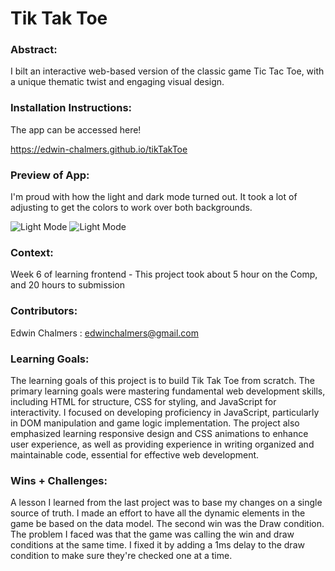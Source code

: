 # Tik Tak Toe

### Abstract:

I bilt an interactive web-based version of the classic game Tic Tac Toe, with a unique thematic twist and engaging visual design.



### Installation Instructions:

The app can be accessed here!

https://edwin-chalmers.github.io/tikTakToe
 

### Preview of App:

I'm proud with how the light and dark mode turned out. It took a lot of adjusting to get the colors to work over both backgrounds. 

![Light Mode](./assets/skelly-light.jpg)
![Light Mode](./assets/skelly-dark.jpg)


### Context:

Week 6 of learning frontend - This project took about 5 hour on the Comp, and 20 hours to submission

 

### Contributors:

Edwin Chalmers : edwinchalmers@gmail.com

 

### Learning Goals:

The learning goals of this project is to build Tik Tak Toe from scratch. The primary learning goals were mastering fundamental web development skills, including HTML for structure, CSS for styling, and JavaScript for interactivity. I focused on developing proficiency in JavaScript, particularly in DOM manipulation and game logic implementation. The project also emphasized learning responsive design and CSS animations to enhance user experience, as well as providing experience in writing organized and maintainable code, essential for effective web development.

 

### Wins + Challenges:

A lesson I learned from the last project was to base my changes on a single source of truth. I made an effort to have all the dynamic elements in the game be based on the data model. The second win was the Draw condition. The problem I faced was that the game was calling the win and draw conditions at the same time. I fixed it by adding a 1ms delay to the draw condition to make sure they're checked one at a time.

